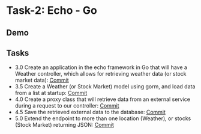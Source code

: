 # Task-2: Echo - Go


## Demo



## Tasks

- 3.0 Create an application in the echo framework in Go that will have a Weather controller, which allows for retrieving weather data (or stock market data): [Commit](https://github.com/viashchuk/projektowanie-obiektowe/commit/3c6077adabbc88b2d06a370e9e147d14617707fa)
- 3.5 Create a Weather (or Stock Market) model using gorm, and load data from a list at startup: [Commit](https://github.com/viashchuk/projektowanie-obiektowe/commit/67ac378c5a928c07c1d91f4d3ce42abb512f5fe1)
- 4.0 Create a proxy class that will retrieve data from an external service during a request to our controller: [Commit](https://github.com/viashchuk/projektowanie-obiektowe/commit/29c2d8ae0556b89764ed8720e5cf1b08a7f89476)
- 4.5 Save the retrieved external data to the database: [Commit](https://github.com/viashchuk/projektowanie-obiektowe/commit/e1962773feae5f591ff70d327f566d54a5141faf)
- 5.0 Extend the endpoint to more than one location (Weather), or stocks (Stock Market) returning JSON: [Commit](https://github.com/viashchuk/projektowanie-obiektowe/commit/525f6a85360ef447bab88d1c5f6a9b32a77db606)